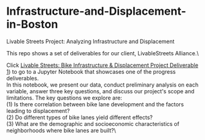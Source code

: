 # Infrastructure-and-Displacement-in-Boston
Livable Streets Project: Analyzing Infrastructure and Displacement

This repo shows a set of deliverables for our client, LivableStreets Alliance.\

Click [Livable Streets: Bike Infrastructure & Displacement
Project Deliverable 1](https://github.com/tuetkwanwing/Infrastructure-and-Displacement-in-Boston/blob/main/Livable_Streets_Bike_Infrastructure_Displacement_20231128.ipynb)) 
to go to a Jupyter Notebook that showcases one of the progress deliverables. \
In this notebook, we present our data, conduct preliminary analysis on each variable, answer three key questions, and discuss our project's scope and limitations. The key questions we explore are: \
(1) Is there correlation between bike lane development and the factors leading to displacement?\
(2) Do different types of bike lanes yield different effects?\
(3) What are the demographic and socioeconomic characteristics of neighborhoods where bike lanes are built?\


